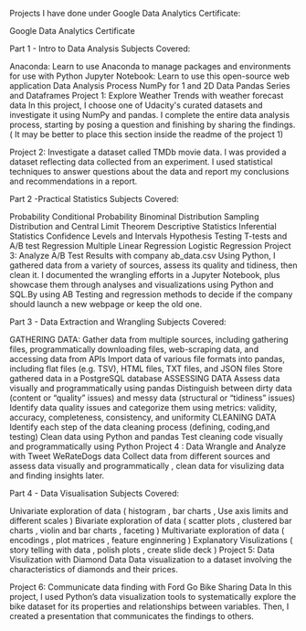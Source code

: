 Projects I have done under Google Data Analytics Certificate:

Google Data Analytics Certificate



Part 1 - Intro to Data Analysis
Subjects Covered:

Anaconda: Learn to use Anaconda to manage packages and environments for use with Python
Jupyter Notebook: Learn to use this open-source web application
Data Analysis Process
NumPy for 1 and 2D Data
Pandas Series and Dataframes
Project 1: Explore Weather Trends with weather forecast data
In this project, I choose one of Udacity's curated datasets and investigate it using NumPy and pandas. I complete the entire data analysis process, starting by posing a question and finishing by sharing the findings. ( It may be better to place this section inside the readme of the project 1)

Project 2: Investigate a dataset called TMDb movie data.
I was provided a dataset reflecting data collected from an experiment. I used statistical techniques to answer questions about the data and report my conclusions and recommendations in a report.

Part 2 -Practical Statistics
Subjects Covered:

Probability
Conditional Probability
Binominal Distribution
Sampling Distribution and Central Limit Theorem
Descriptive Statistics
Inferential Statistics
Confidence Levels and Intervals
Hypothesis Testing
T-tests and A/B test
Regression
Multiple Linear Regression
Logistic Regression
Project 3: Analyze A/B Test Results with company ab_data.csv
Using Python, I gathered data from a variety of sources, assess its quality and tidiness, then clean it. I documented the wrangling efforts in a Jupyter Notebook, plus showcase them through analyses and visualizations using Python and SQL.By using AB Testing and regression methods to decide if the company should launch a new webpage or keep the old one.

Part 3 - Data Extraction and Wrangling
Subjects Covered:

GATHERING DATA:
Gather data from multiple sources, including gathering files, programmatically downloading files, web-scraping data, and accessing data from APIs
Import data of various file formats into pandas, including flat files (e.g. TSV), HTML files, TXT files, and JSON files
Store gathered data in a PostgreSQL database
ASSESSING DATA
Assess data visually and programmatically using pandas
Distinguish between dirty data (content or “quality” issues) and messy data (structural or “tidiness” issues)
Identify data quality issues and categorize them using metrics: validity, accuracy, completeness, consistency, and uniformity
CLEANING DATA
Identify each step of the data cleaning process (defining, coding,and testing)
Clean data using Python and pandas
Test cleaning code visually and programmatically using Python
Project 4 : Data Wrangle and Analyze with Tweet WeRateDogs data
Collect data from different sources and assess data visually and programmatically , clean data for visulizing data and finding insights later.

Part 4 - Data Visualisation
Subjects Covered:

Univariate exploration of data ( histogram , bar charts , Use axis limits and different scales )
Bivariate exploration of data ( scatter plots , clustered bar charts , violin and bar charts , faceting )
Multivariate exploration of data ( encodings , plot matrices , feature enginnering )
Explanatory Visulizations ( story telling with data , polish plots , create slide deck )
Project 5: Data Visulization with Diamond Data
Data visualization to a dataset involving the characteristics of diamonds and their prices.

Project 6: Communicate data finding with Ford Go Bike Sharing Data
In this project, I used Python’s data visualization tools to systematically explore the bike dataset for its properties and relationships between variables. Then, I created a presentation that communicates the findings to others.
